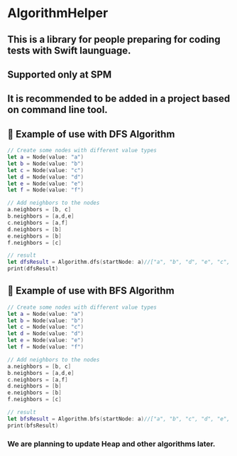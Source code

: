 # AlgorithmHelper

## **This is a library for people preparing for coding tests with Swift launguage.**

## Supported only at SPM
## It is recommended to be added in a project based on command line tool.


## **📝 Example of use with DFS Algorithm**

``` swift
// Create some nodes with different value types
let a = Node(value: "a")
let b = Node(value: "b")
let c = Node(value: "c")
let d = Node(value: "d")
let e = Node(value: "e")
let f = Node(value: "f")

// Add neighbors to the nodes
a.neighbors = [b, c]
b.neighbors = [a,d,e]
c.neighbors = [a,f]
d.neighbors = [b]
e.neighbors = [b]
f.neighbors = [c]

// result
let dfsResult = Algorithm.dfs(startNode: a)//["a", "b", "d", "e", "c", "f"]
print(dfsResult)
``` 

## **📝 Example of use with BFS Algorithm**

``` swift
// Create some nodes with different value types
let a = Node(value: "a")
let b = Node(value: "b")
let c = Node(value: "c")
let d = Node(value: "d")
let e = Node(value: "e")
let f = Node(value: "f")

// Add neighbors to the nodes
a.neighbors = [b, c]
b.neighbors = [a,d,e]
c.neighbors = [a,f]
d.neighbors = [b]
e.neighbors = [b]
f.neighbors = [c]

// result
let bfsResult = Algorithm.bfs(startNode: a)//["a", "b", "c", "d", "e", "f"]
print(bfsResult)
``` 

### We are planning to update Heap and other algorithms later.